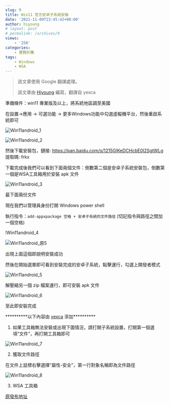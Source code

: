 ```yaml
---
slug: 9
title: Win11 官方安卓子系統安裝
date: '2021-11-09T23:45:42+08:00'
author: hiyoung
# layout: post
# permalink: /archives/9
views:
    - '258'
categories:
    - 實務折騰
tags:
    - Windows
    - WSA
---
```


> 該文章使用 Google 翻譯處理。
>
> 該文章由 [Hiyoung](https://blog.hiyoung.icu/) 編寫，翻譯自 yexca

準備條件：win11 專業版及以上，將系統地區調至美國

在設置-&gt;應用 -&gt; 可選功能 -&gt; 更多Windows功能中勾選虛擬機平台，然後重啟系統即可

![Win11android_1](https://cdn.jsdelivr.net/gh/hiyoung3937/img_hiyoung@master/bolg/Win11android_1.3crzmsj18ug0.jpg)

![Win11android_2](https://cdn.jsdelivr.net/gh/hiyoung3937/img_hiyoung@master/bolg/Win11android_2.56eqcqp9n8w0.jpg)

然後下載安裝包，鏈接: <https://pan.baidu.com/s/1215GlKeDCHcbE0I2SgtWLg> 提取碼: frkx

下載完成後我們可以看到下面兩個文件：倒數第二個是安卓子系統安裝包，倒數第一個是WSA工具箱用於安裝 apk 文件

![Win11android_3](https://cdn.jsdelivr.net/gh/hiyoung3937/img_hiyoung@master/bolg/Win11android_3.jjfybyguam8.jpg)

最下面兩份文件

現在我們以管理員身份打開 Windows power shell

執行指令：`add-appxpackage 空格 + 安卓子系統的文件路徑` (切記指令與路徑之間加一個空格)

!Win11android_4[](https://cdn.jsdelivr.net/gh/hiyoung3937/img_hiyoung@master/bolg/Win11android_4.4flhmaep8ne0.jpg)

![Win11android_原5](https://cdn.jsdelivr.net/gh/hiyoung3937/img_hiyoung@master/bolg/Win11android_原5.7j932rev7hs0.jpg)

出現上面這個即說明安裝成功

然後在開始選單即可看到安裝完成的安卓子系統，點擊運行，勾選上開發者模式

![Win11android_5](https://cdn.jsdelivr.net/gh/hiyoung3937/img_hiyoung@master/bolg/Win11android_5.2kkj3kkuxrw0.jpg)

解壓縮另一個 zip 檔案運行，即可安裝 apk 文件

![Win11android_6](https://cdn.jsdelivr.net/gh/hiyoung3937/img_hiyoung@master/bolg/Win11android_6.46hzxlcczps0.jpg)

至此即安裝完成

\*\*\*\*\*\*\*\*\*\*以下內容由 [yexca](https://blog.yexca.net/) 添加\*\*\*\*\*\*\*\*\*\*

1. 如果工具箱無法安裝或出現下圖情況，請打開子系統設置，打開第一個選項“文件”，再打開工具箱即可

![Win11android_7](https://cdn.jsdelivr.net/gh/hiyoung3937/img_hiyoung@master/bolg/Win11android_7.4653krng6u00.jpg)

2. 獲取文件路徑

在文件上鼠標右擊選擇“屬性-安全”，第一行對象名稱即為文件路徑

![Win11android_8](https://cdn.jsdelivr.net/gh/hiyoung3937/img_hiyoung@master/bolg/Win11android_8.2r494cr2ge40.jpg)

3. WSA 工具箱

[原發布地址](https://t.bilibili.com/583953911166568962)
